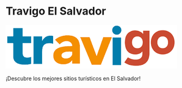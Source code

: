 # Travigo El Salvador

![image](./logo.png)

¡Descubre los mejores sitios turísticos en El Salvador!
